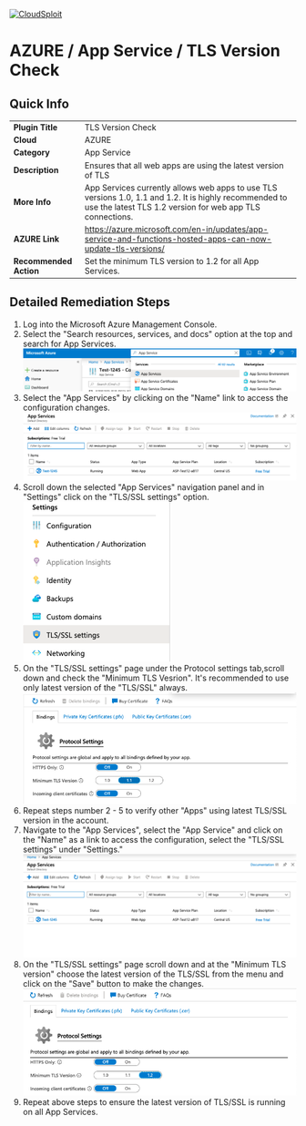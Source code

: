 [![CloudSploit](https://cloudsploit.com/img/logo-new-big-text-100.png "CloudSploit")](https://cloudsploit.com)

# AZURE / App Service / TLS Version Check

## Quick Info

| | |
|-|-|
| **Plugin Title** | TLS Version Check |
| **Cloud** | AZURE |
| **Category** | App Service |
| **Description** | Ensures that all web apps are using the latest version of TLS |
| **More Info** | App Services currently allows web apps to use TLS versions 1.0, 1.1 and 1.2. It is highly recommended to use the latest TLS 1.2 version for web app TLS connections. |
| **AZURE Link** | https://azure.microsoft.com/en-in/updates/app-service-and-functions-hosted-apps-can-now-update-tls-versions/ |
| **Recommended Action** | Set the minimum TLS version to 1.2 for all App Services. |

## Detailed Remediation Steps
1. Log into the Microsoft Azure Management Console.
2. Select the "Search resources, services, and docs" option at the top and search for App Services. </br> <img src="/resources/azure/appservice/tls-version-check/step2.png"/>
3. Select the "App Services" by clicking on the "Name" link to access the configuration changes.</br> <img src="/resources/azure/appservice/tls-version-check/step3.png"/>
4. Scroll down the selected "App Services" navigation panel and in "Settings" click on the "TLS/SSL settings" option.</br> <img src="/resources/azure/appservice/tls-version-check/step4.png"/>    
5. On the "TLS/SSL settings" page under the Protocol settings tab,scroll down and check the "Minimum TLS Vesrion". It's recommended to use only latest version of the "TLS/SSL" always.</br> <img src="/resources/azure/appservice/tls-version-check/step5.png"/>    
6. Repeat steps number 2 - 5 to verify other "Apps" using latest TLS/SSL version in the account.</br>    
7. Navigate to the "App Services", select the "App Service" and click on the "Name" as a link to access the configuration, select the "TLS/SSL settings" under "Settings."</br> <img src="/resources/azure/appservice/tls-version-check/step7.png"/>    
8. On the "TLS/SSL settings" page scroll down and at the "Minimum TLS version" choose the latest version of the TLS/SSL from the menu and click on the "Save" button to make the changes.</br> <img src="/resources/azure/appservice/tls-version-check/step8.png"/>    
9. Repeat above steps to ensure the latest version of TLS/SSL is running on all App Services. </br>
